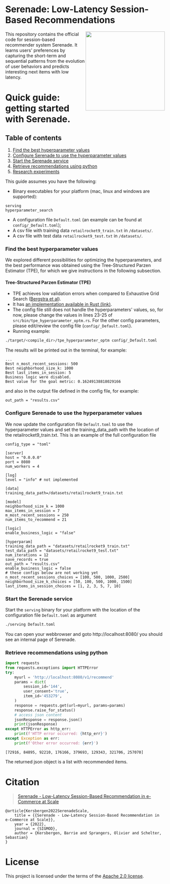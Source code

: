 # Serenade: Low-Latency Session-Based Recommendations
<img src="https://icai.ai/wp-content/uploads/2020/01/AIRLabAmsterdam-10-6-gecomprimeerd-transparant.png" width="250" align="right">
This repository contains the official code for session-based recommender system Serenade.
It learns users' preferences by capturing the short-term and sequential patterns from the evolution of user
behaviors and predicts interesting next items with low latency.

# Quick guide: getting started with Serenade.

## Table of contents
1. [Find the best hyperparameter values](#find-hyperparams)
2. [Configure Serenade to use the hyperparameter values](#update-config)
3. [Start the Serenade service](#start-service)
4. [Retrieve recommendations using python](#retrieve-recommendations)
5. [Research experiments](#research-experiments)

This guide assumes you have the following:
- Binary executables for your platform (mac, linux and windows are supported):
```
serving
hyperparameter_search
```
- A configuration file `Default.toml` (an example can be found at `config/_Default.toml`);
- A csv file with training data `retailrocket9_train.txt` in `/datasets/`.
- A csv file with test data `retailrocket9_test.txt` in `/datasets/`.

### Find the best hyperparameter values <a name="find-hyperparams"></a>
We explored different possibilities for optimizing the hyperparameters, and the best performance was obtained using the Tree-Structured Parzen Estimator (TPE), for which we give instructions in the following subsection.

#### Tree-Structured Parzen Estimator (TPE)

* TPE achieves low validation errors when compared to Exhaustive Grid Search ([Bergstra et al](http://proceedings.mlr.press/v28/bergstra13.pdf)).
* It has [an implementation available in Rust (link)](https://docs.rs/tpe).
* The config file still does not handle the hyperparameters' values, so, for now, please change the values in lines 23-25 of `src/bin/tpe_hyperparameter_optm.rs`. For the other config parameters, please edit/review the config file (`config/_Default.toml`).
* Running example:
```bash
./target/<compile_dir>/tpe_hyperparameter_optm config/_Default.toml 
```

The results will be printed out in the terminal, for example:
```
...
Best n_most_recent_sessions: 500
Best neighborhood_size_k: 1000
Best last_items_in_session: 5
Business logic were disabled.
Best value for the goal metric: 0.16249138818029166
```
and also in the output file defined in the config file, for example:
```
out_path = "results.csv"
```

### Configure Serenade to use the hyperparameter values <a name="update-config"></a>
We now update the configuration file `Default.toml` to use the hyperparameter values and set the training_data_path with the location of the retailrocket9_train.txt.
This is an example of the full configuration file
```
config_type = "toml"

[server]
host = "0.0.0.0"
port = 8080
num_workers = 4

[log]
level = "info" # not implemented

[data]
training_data_path=/datasets/retailrocket9_train.txt

[model]
neighborhood_size_k = 1000
max_items_in_session = 7 
m_most_recent_sessions = 250
num_items_to_recommend = 21

[logic]
enable_business_logic = "false"

[hyperparam]
training_data_path = "datasets/retailrocket9_train.txt"
test_data_path = "datasets/retailrocket9_test.txt"
num_iterations = 12
save_records = true
out_path = "results.csv"
enable_business_logic = false
# these configs below are not working yet
n_most_recent_sessions_choices = [100, 500, 1000, 2500]
neighborhood_size_k_choices = [50, 100, 500, 1000, 1500]
last_items_in_session_choices = [1, 2, 3, 5, 7, 10]
```

### Start the Serenade service <a name="start-service"></a>
Start the `serving` binary for your platform with the location of the configuration file `Default.toml` as argument
```bash
./serving Default.toml
```

You can open your webbrowser and goto http://localhost:8080/ you should see an internal page of Serenade.


### Retrieve recommendations using python <a name="retrieve-recommendations"></a>

```python
import requests
from requests.exceptions import HTTPError
try:
    myurl = 'http://localhost:8080/v1/recommend'
    params = dict(
        session_id='144',
        user_consent='true',
        item_id='453279',
    )
    response = requests.get(url=myurl, params=params)
    response.raise_for_status()
    # access json content
    jsonResponse = response.json()
    print(jsonResponse)
except HTTPError as http_err:
    print(f'HTTP error occurred: {http_err}')
except Exception as err:
    print(f'Other error occurred: {err}')
```
```
[72916, 84895, 92210, 176166, 379693, 129343, 321706, 257070]
```
The returned json object is a list with recommended items.



# Citation
> [Serenade - Low-Latency Session-Based Recommendation in e-Commerce at Scale](https://ssc.io/pdf/modds003.pdf)

    @article{Kersbergen2022SerenadeScale,
        title = {{Serenade - Low-Latency Session-Based Recommendation in e-Commerce at Scale}},
        year = {2022},
        journal = {SIGMOD},
        author = {Kersbergen, Barrie and Sprangers, Olivier and Schelter, Sebastian}
    }


# License
This project is licensed under the terms of the [Apache 2.0 license](LICENSE.md).

